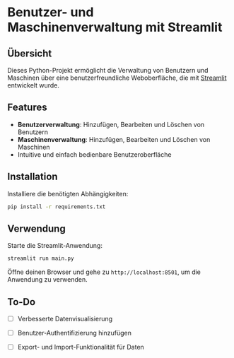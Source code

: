# Benutzer- und Maschinenverwaltung mit Streamlit

## Übersicht
Dieses Python-Projekt ermöglicht die Verwaltung von Benutzern und Maschinen über eine benutzerfreundliche Weboberfläche, die mit [Streamlit](https://streamlit.io/) entwickelt wurde. 

## Features
- **Benutzerverwaltung**: Hinzufügen, Bearbeiten und Löschen von Benutzern
- **Maschinenverwaltung**: Hinzufügen, Bearbeiten und Löschen von Maschinen
- Intuitive und einfach bedienbare Benutzeroberfläche

## Installation
 Installiere die benötigten Abhängigkeiten:
   ```bash
   pip install -r requirements.txt
   ```

## Verwendung
Starte die Streamlit-Anwendung:
```bash
streamlit run main.py
```

Öffne deinen Browser und gehe zu `http://localhost:8501`, um die Anwendung zu verwenden.

## To-Do
- [ ] Verbesserte Datenvisualisierung
- [ ] Benutzer-Authentifizierung hinzufügen
- [ ] Export- und Import-Funktionalität für Daten

